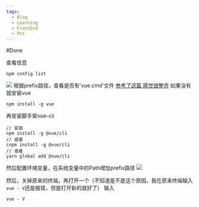 ```yaml
---
tags:
  - Blog
  - Learning
  - FrontEnd
  - Pns
---
```

#Done 

查看信息
```
npm config list
```
![](https://img2024.cnblogs.com/blog/3028374/202403/3028374-20240319204320057-1762386662.png)
根据prefix路径，查看是否有'vue.cmd'文件
[参考了这篇 感觉很整齐](https://blog.csdn.net/weixin_44566194/article/details/129962361)
如果没有就安装vue
```
npm install -g vue
```
再安装脚手架vue-cli
```
// 安装
npm install -g @vue/cli
// 或者 
cnpm install -g @vue/cli
// 或者
yarn global add @vue/cli
```
然后配置环境变量，在系统变量中的Path增加prefix路径
![](https://img2024.cnblogs.com/blog/3028374/202403/3028374-20240319204805220-1203325179.png)

然后，关掉原来的终端，再打开一个（不知道是不是这个原因，我在原来终端输入`vue - V`还是报错，但是打开新的就好了）
输入
```
vue - V
```
